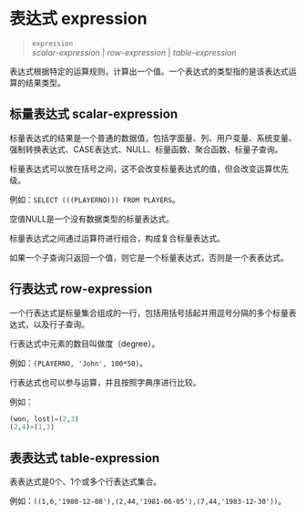 # 表达式 expression

> `expression`  
*scalar-expression* | *row-expression* | *table-expression*

表达式根据特定的运算规则，计算出一个值。一个表达式的类型指的是该表达式运算的结果类型。

## 标量表达式 scalar-expression

标量表达式的结果是一个普通的数据值，包括字面量、列、用户变量、系统变量、强制转换表达式、CASE表达式、NULL、标量函数、聚合函数、标量子查询。

标量表达式可以放在括号之间，这不会改变标量表达式的值，但会改变运算优先级。

例如：`SELECT (((PLAYERNO))) FROM PLAYERS`。

空值NULL是一个没有数据类型的标量表达式。

标量表达式之间通过运算符进行组合，构成复合标量表达式。

如果一个子查询只返回一个值，则它是一个标量表达式，否则是一个表表达式。

## 行表达式 row-expression
一个行表达式是标量集合组成的一行，包括用括号括起并用逗号分隔的多个标量表达式，以及行子查询。

行表达式中元素的数目叫做度（degree）。

例如：`(PLAYERNO, 'John', 100*50)`。

行表达式也可以参与运算，并且按照字典序进行比较。

例如：
``` SQL
(won, lost)=(2,3) 
(2,4)>(1,3)
```

## 表表达式 table-expression

表表达式是0个、1个或多个行表达式集合。

例如：`((1,6,'1980-12-08'),(2,44,'1981-06-05'),(7,44,'1983-12-30'))`。